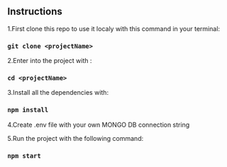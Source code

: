 ## Instructions

1.First clone this repo to use it localy with this command in your terminal:

### `git clone <projectName>`

2.Enter into the project with :

### `cd <projectName>`

3.Install all the dependencies with:

### `npm install`

4.Create .env file with your own MONGO DB connection string

5.Run the project with the following command:

### `npm start`
